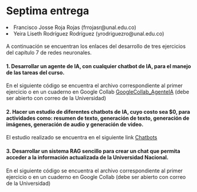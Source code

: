 # Septima entrega
<li>Francisco Josse Roja Rojas (frrojasr@unal.edu.co)</li>
<li>Yeira Liseth Rodríguez Rodríguez (yrodriguezro@unal.edu.co)</li>
<br>
A continuación se encuentran los enlaces del desarrollo de tres ejercicios del capítulo 7 de redes neuronales.
<br>

#### 1. Desarrollar un agente de IA, con cualquier chatbot de IA, para el manejo de las tareas del curso.
En el siguiente código se encuentra el archivo correspondiente al primer ejercicio [](Entrega7/) o en un cuaderno en Google Collab [GoogleCollab_AgenteIA]() (debe ser abierto con correo de la Universidad)
<br>
#### 2. Hacer un estudio de diferentes chatbots de IA, cuyo costo sea $0, para actividades como: resumen de texto, generación de texto, generación de imágenes, generación de audio y generación de video.
El estudio realizado se encuentra en el siguiente link [Chatbots](Entrega7/Chatbots.md)
<br>

#### 3. Desarrollar un sistema RAG sencillo para crear un chat que permita acceder a la información actualizada de la Universidad Nacional.
En el siguiente código se encuentra el archivo correspondiente al primer ejercicio [](Entrega7/) o en un cuaderno en Google Collab []() (debe ser abierto con correo de la Universidad)
<br>
